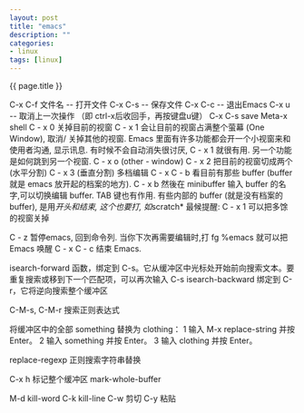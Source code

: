 ```yaml
---
layout: post
title: "emacs"
description: ""
categories:    
- linux
tags: [linux]
---
```

{{ page.title }}

C-x C-f 文件名 -- 打开文件
C-x C-s -- 保存文件
C-x C-c -- 退出Emacs
C-x u -- 取消上一次操作 （即 ctrl-x后收回手，再按键盘u键）
C-x C-s save 
Meta-x shell 
C - x 0 关掉目前的视窗
C - x 1 会让目前的视窗占满整个萤幕 (One Window),
取消/ 关掉其他的视窗.
Emacs 里面有许多功能都会开一个小视窗来和使用者沟通, 显示讯息.
有时候不会自动消失很讨厌, C - x 1 就很有用.
另一个功能是如何跳到另一个视窗.
C - x o (other - window)
C - x 2 把目前的视窗切成两个 (水平分割)
C - x 3 (垂直分割)
多档编辑
C - x C - b 看目前有那些 buffer (buffer 就是 emacs 放开起的档案的地方).
C - x b 然後在 minibuffer 输入 buffer 的名字,可以切换编辑 buffer.
TAB 键也有作用. 有些内部的 buffer (就是没有档案的 buffer),
是用*开头和结束, 这个也要打, 如*scratch*
最候提醒:
C - x 1 可以把多馀的视窗关掉

C - z 暂停emacs, 回到命令列. 当你下次再需要编辑时,打 fg %emacs
就可以把 Emacs 唤醒
C - x C - c 结束 Emacs.

isearch-forward 函数，绑定到 C-s。它从缓冲区中光标处开始前向搜索文本。要重复搜索或移到下一个匹配项，可以再次输入 C-s
isearch-backward 绑定到 C-r，它将逆向搜索整个缓冲区

C-M-s, C-M-r 搜索正则表达式

将缓冲区中的全部 something 替换为 clothing：
1 输入 M-x replace-string 并按 Enter。
2 输入 something 并按 Enter。
3 输入 clothing 并按 Enter。

replace-regexp 正则搜索字符串替换

C-x h 标记整个缓冲区 mark-whole-buffer

M-d	kill-word
C-k	kill-line
C-w 剪切
C-y 粘贴
